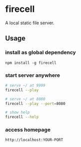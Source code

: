 # firecell

A local static file server.

## Usage

### install as global dependency

`npm install -g firecell`

### start server anywhere

```sh
# serve ~/ at 9999
firecell --play

# serve ~/ at 8080
firecell --play --port=8080

# show help
firecell --help
```

### access homepage

```
http://localhost:YOUR-PORT
```